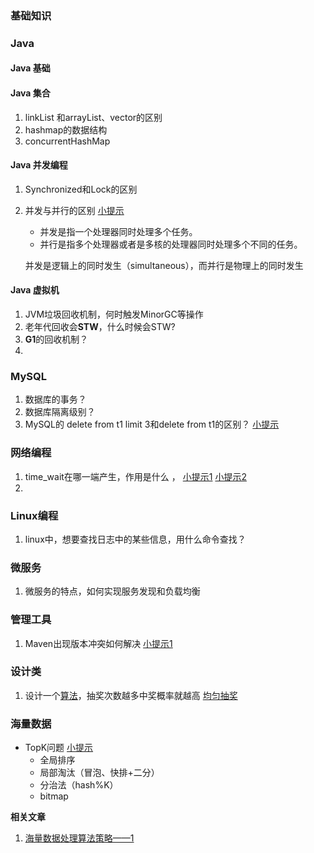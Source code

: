 ### 基础知识



### Java

#### Java 基础



#### Java 集合

1. linkList 和arrayList、vector的区别
2. hashmap的数据结构
3. concurrentHashMap

#### Java 并发编程

1. Synchronized和Lock的区别

2. 并发与并行的区别  [小提示](https://blog.csdn.net/java_zero2one/article/details/51477791) 

   - 并发是指一个处理器同时处理多个任务。 
   - 并行是指多个处理器或者是多核的处理器同时处理多个不同的任务。 

   并发是逻辑上的同时发生（simultaneous），而并行是物理上的同时发生

#### Java 虚拟机

1. JVM垃圾回收机制，何时触发MinorGC等操作
2. 老年代回收会**STW**，什么时候会STW?
3. **G1**的回收机制？
4. ​

### MySQL

1. 数据库的事务？
2. 数据库隔离级别？
3. MySQL的 delete from t1 limit 3和delete from t1的区别？ [小提示](https://blog.csdn.net/wjxbj/article/details/84809186)  



### 网络编程

1. time_wait在哪一端产生，作用是什么 ， [小提示1](https://blog.csdn.net/u013616945/article/details/77510925)  [小提示2](https://yuerblog.cc/2020/03/09/%E5%85%B3%E4%BA%8Etime_wait%E9%97%AE%E9%A2%98%E7%AE%80%E8%BF%B0%E4%B8%8E%E4%BC%98%E5%8C%96/) 
2. ​


### Linux编程

1. linux中，想要查找日志中的某些信息，用什么命令查找？


### 微服务

1. 微服务的特点，如何实现服务发现和负载均衡



### 管理工具

1. Maven出现版本冲突如何解决 [小提示1](https://github.com/GitHubWxw/wxw-document/tree/master/%E6%9E%B6%E6%9E%84%E6%8A%80%E6%9C%AF/%E7%BC%96%E7%A0%81%E5%AE%9E%E6%88%98/Maven) 

### 设计类

1. 设计一个[算法](https://www.nowcoder.com/jump/super-jump/word?word=%E7%AE%97%E6%B3%95)，抽奖次数越多中奖概率就越高  [均匀抽奖](https://blog.csdn.net/z69183787/article/details/81430400)   



### 海量数据

- TopK问题 [小提示](https://blog.csdn.net/xushiyu1996818/article/details/106801793) 
  - 全局排序
  - 局部淘汰（冒泡、快排+二分）
  - 分治法（hash%K）
  - bitmap

**相关文章** 

1. [海量数据处理算法策略——1](https://blog.csdn.net/java_zero2one/article/details/51477791) 